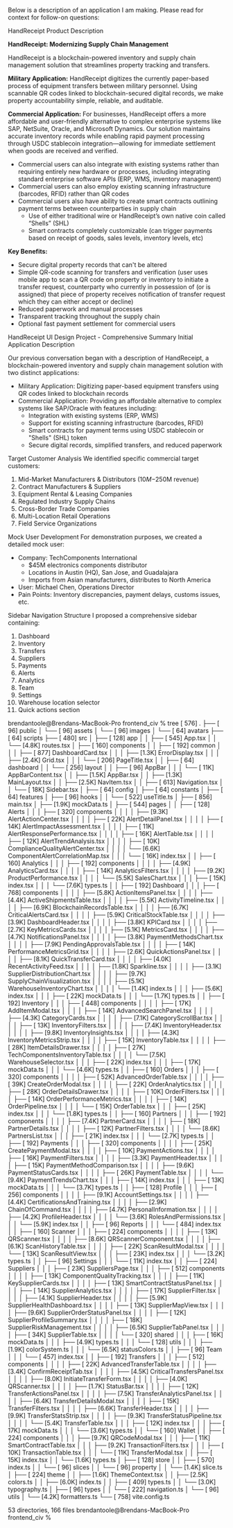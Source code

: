 Below is a description of an application I am making. Please read for context for follow-on questions:


HandReceipt Product Description

**HandReceipt: Modernizing Supply Chain Management**

HandReceipt is a blockchain-powered inventory and supply chain management solution that streamlines property tracking and transfers.

**Military Application:**
HandReceipt digitizes the currently paper-based process of equipment transfers between military personnel. Using scannable QR codes linked to blockchain-secured digital records, we make property accountability simple, reliable, and auditable.

**Commercial Application:** 
For businesses, HandReceipt offers a more affordable and user-friendly alternative to complex enterprise systems like SAP, NetSuite, Oracle, and Microsoft Dynamics. Our solution maintains accurate inventory records while enabling rapid payment processing through USDC stablecoin integration—allowing for immediate settlement when goods are received and verified.
- Commercial users can also integrate with existing systems rather than requiring entirely new hardware or processes, including integrating standard enterprise software APIs (ERP, WMS, inventory management)
- Commercial users can also employ existing scanning infrastructure (barcodes, RFID) rather than QR codes
- Commercial users also have ability to create smart contracts outlining payment terms between counterparties in supply chain 
    - Use of either traditional wire or HandReceipt’s own native coin called “Shells” (SHL)
    - Smart contracts completely customizable (can trigger payments based on receipt of goods, sales levels, inventory levels, etc)

**Key Benefits:**
- Secure digital property records that can't be altered
- Simple QR-code scanning for transfers and verification (user uses mobile app to scan a QR code on property or inventory to initiate a transfer request, counterparty who currently in possession of (or is assigned) that piece of property receives notification of transfer request which they can either accept or decline)
- Reduced paperwork and manual processes
- Transparent tracking throughout the supply chain
- Optional fast payment settlement for commercial users


HandReceipt UI Design Project - Comprehensive Summary
Initial Application Description

Our previous conversation began with a description of HandReceipt, a blockchain-powered inventory and supply chain management solution with two distinct applications:
* Military Application: Digitizing paper-based equipment transfers using QR codes linked to blockchain records
* Commercial Application: Providing an affordable alternative to complex systems like SAP/Oracle with features including:
    * Integration with existing systems (ERP, WMS)
    * Support for existing scanning infrastructure (barcodes, RFID)
    * Smart contracts for payment terms using USDC stablecoin or "Shells" (SHL) token
    * Secure digital records, simplified transfers, and reduced paperwork

Target Customer Analysis
We identified specific commercial target customers:
1. Mid-Market Manufacturers & Distributors ($10M-$250M revenue)
2. Contract Manufacturers & Suppliers
3. Equipment Rental & Leasing Companies
4. Regulated Industry Supply Chains
5. Cross-Border Trade Companies
6. Multi-Location Retail Operations
7. Field Service Organizations

Mock User Development
For demonstration purposes, we created a detailed mock user:
* Company: TechComponents International
    * $45M electronics components distributor
    * Locations in Austin (HQ), San Jose, and Guadalajara
    * Imports from Asian manufacturers, distributes to North America
* User: Michael Chen, Operations Director
* Pain Points: Inventory discrepancies, payment delays, customs issues, etc.

Sidebar Navigation Structure
I proposed a comprehensive sidebar containing:
1. Dashboard
2. Inventory
3. Transfers
4. Suppliers
5. Payments
6. Alerts
7. Analytics
8. Team
9. Settings
10. Warehouse location selector
11. Quick actions section


brendantoole@Brendans-MacBook-Pro frontend_civ % tree
[ 576]  .
├── [  96]  public
│   └── [  96]  assets
│       └── [  96]  images
│           └── [  64]  avatars
├── [  64]  scripts
├── [ 480]  src
│   ├── [ 128]  app
│   │   ├── [ 545]  App.tsx
│   │   └── [4.8K]  routes.tsx
│   ├── [ 160]  components
│   │   ├── [ 192]  common
│   │   │   ├── [ 877]  DashboardCard.tsx
│   │   │   ├── [1.3K]  ErrorDisplay.tsx
│   │   │   ├── [2.4K]  Grid.tsx
│   │   │   └── [ 206]  PageTitle.tsx
│   │   ├── [  64]  dashboard
│   │   └── [ 256]  layout
│   │       ├── [  96]  AppBar
│   │       │   └── [ 11K]  AppBarContent.tsx
│   │       ├── [1.5K]  AppBar.tsx
│   │       ├── [1.3K]  MainLayout.tsx
│   │       ├── [2.5K]  NavItem.tsx
│   │       ├── [ 613]  Navigation.tsx
│   │       └── [ 18K]  Sidebar.tsx
│   ├── [  64]  config
│   ├── [  64]  constants
│   ├── [  64]  features
│   ├── [  96]  hooks
│   │   └── [ 522]  useTitle.ts
│   ├── [ 856]  main.tsx
│   ├── [1.9K]  mockData.ts
│   ├── [ 544]  pages
│   │   ├── [ 128]  Alerts
│   │   │   ├── [ 320]  components
│   │   │   │   ├── [9.3K]  AlertActionCenter.tsx
│   │   │   │   ├── [ 22K]  AlertDetailPanel.tsx
│   │   │   │   ├── [ 14K]  AlertImpactAssessment.tsx
│   │   │   │   ├── [ 11K]  AlertResponsePerformance.tsx
│   │   │   │   ├── [ 16K]  AlertTable.tsx
│   │   │   │   ├── [ 12K]  AlertTrendAnalysis.tsx
│   │   │   │   ├── [ 10K]  ComplianceQualityAlertCenter.tsx
│   │   │   │   └── [6.6K]  ComponentAlertCorrelationMap.tsx
│   │   │   └── [ 16K]  index.tsx
│   │   ├── [ 160]  Analytics
│   │   │   ├── [ 192]  components
│   │   │   │   ├── [4.9K]  AnalyticsCard.tsx
│   │   │   │   ├── [ 14K]  AnalyticsFilters.tsx
│   │   │   │   ├── [9.2K]  ProductPerformance.tsx
│   │   │   │   └── [5.5K]  SalesChart.tsx
│   │   │   ├── [ 15K]  index.tsx
│   │   │   └── [7.6K]  types.ts
│   │   ├── [ 192]  Dashboard
│   │   │   ├── [ 768]  components
│   │   │   │   ├── [5.8K]  ActionItemsPanel.tsx
│   │   │   │   ├── [4.4K]  ActiveShipmentsTable.tsx
│   │   │   │   ├── [5.5K]  ActivityTimeline.tsx
│   │   │   │   ├── [6.9K]  BlockchainRecordsTable.tsx
│   │   │   │   ├── [6.7K]  CriticalAlertsCard.tsx
│   │   │   │   ├── [5.9K]  CriticalStockTable.tsx
│   │   │   │   ├── [3.9K]  DashboardHeader.tsx
│   │   │   │   ├── [3.8K]  KPICard.tsx
│   │   │   │   ├── [2.7K]  KeyMetricsCards.tsx
│   │   │   │   ├── [5.1K]  MetricsCard.tsx
│   │   │   │   ├── [4.7K]  NotificationsPanel.tsx
│   │   │   │   ├── [3.8K]  PaymentMethodsChart.tsx
│   │   │   │   ├── [7.9K]  PendingApprovalsTable.tsx
│   │   │   │   ├── [ 14K]  PerformanceMetricsGrid.tsx
│   │   │   │   ├── [2.6K]  QuickActionsPanel.tsx
│   │   │   │   ├── [8.1K]  QuickTransferCard.tsx
│   │   │   │   ├── [4.0K]  RecentActivityFeed.tsx
│   │   │   │   ├── [1.8K]  Sparkline.tsx
│   │   │   │   ├── [3.1K]  SupplierDistributionChart.tsx
│   │   │   │   ├── [9.7K]  SupplyChainVisualization.tsx
│   │   │   │   ├── [5.1K]  WarehouseInventoryChart.tsx
│   │   │   │   └── [1.4K]  index.ts
│   │   │   ├── [5.6K]  index.tsx
│   │   │   ├── [ 22K]  mockData.ts
│   │   │   └── [1.7K]  types.ts
│   │   ├── [ 192]  Inventory
│   │   │   ├── [ 448]  components
│   │   │   │   ├── [ 17K]  AddItemModal.tsx
│   │   │   │   ├── [ 14K]  AdvancedSearchPanel.tsx
│   │   │   │   ├── [4.3K]  CategoryCards.tsx
│   │   │   │   ├── [7.1K]  CategoryScrollBar.tsx
│   │   │   │   ├── [ 13K]  InventoryFilters.tsx
│   │   │   │   ├── [7.4K]  InventoryHeader.tsx
│   │   │   │   ├── [9.8K]  InventoryInsights.tsx
│   │   │   │   ├── [4.3K]  InventoryMetricsStrip.tsx
│   │   │   │   ├── [ 15K]  InventoryTable.tsx
│   │   │   │   ├── [ 28K]  ItemDetailsDrawer.tsx
│   │   │   │   ├── [ 27K]  TechComponentsInventoryTable.tsx
│   │   │   │   └── [7.5K]  WarehouseSelector.tsx
│   │   │   ├── [ 22K]  index.tsx
│   │   │   ├── [ 17K]  mockData.ts
│   │   │   └── [4.6K]  types.ts
│   │   ├── [ 160]  Orders
│   │   │   ├── [ 320]  components
│   │   │   │   ├── [ 52K]  AdvancedOrderTable.tsx
│   │   │   │   ├── [ 39K]  CreateOrderModal.tsx
│   │   │   │   ├── [ 22K]  OrderAnalytics.tsx
│   │   │   │   ├── [ 28K]  OrderDetailsDrawer.tsx
│   │   │   │   ├── [ 10K]  OrderFilters.tsx
│   │   │   │   ├── [ 14K]  OrderPerformanceMetrics.tsx
│   │   │   │   ├── [ 14K]  OrderPipeline.tsx
│   │   │   │   └── [ 15K]  OrderTable.tsx
│   │   │   ├── [ 25K]  index.tsx
│   │   │   └── [1.8K]  types.ts
│   │   ├── [ 160]  Partners
│   │   │   ├── [ 192]  components
│   │   │   │   ├── [7.4K]  PartnerCard.tsx
│   │   │   │   ├── [ 18K]  PartnerDetails.tsx
│   │   │   │   ├── [ 12K]  PartnerFilters.tsx
│   │   │   │   └── [8.6K]  PartnersList.tsx
│   │   │   ├── [ 21K]  index.tsx
│   │   │   └── [2.7K]  types.ts
│   │   ├── [ 192]  Payments
│   │   │   ├── [ 320]  components
│   │   │   │   ├── [ 25K]  CreatePaymentModal.tsx
│   │   │   │   ├── [ 10K]  PaymentActions.tsx
│   │   │   │   ├── [ 16K]  PaymentFilters.tsx
│   │   │   │   ├── [3.3K]  PaymentHeader.tsx
│   │   │   │   ├── [ 15K]  PaymentMethodComparison.tsx
│   │   │   │   ├── [9.6K]  PaymentStatusCards.tsx
│   │   │   │   ├── [ 26K]  PaymentTable.tsx
│   │   │   │   └── [9.4K]  PaymentTrendsChart.tsx
│   │   │   ├── [ 14K]  index.tsx
│   │   │   ├── [ 13K]  mockData.ts
│   │   │   └── [3.7K]  types.ts
│   │   ├── [ 128]  Profile
│   │   │   ├── [ 256]  components
│   │   │   │   ├── [9.1K]  AccountSettings.tsx
│   │   │   │   ├── [4.4K]  CertificationsAndTraining.tsx
│   │   │   │   ├── [2.9K]  ChainOfCommand.tsx
│   │   │   │   ├── [4.7K]  PersonalInformation.tsx
│   │   │   │   ├── [4.2K]  ProfileHeader.tsx
│   │   │   │   └── [3.6K]  RolesAndPermissions.tsx
│   │   │   └── [5.9K]  index.tsx
│   │   ├── [  96]  Reports
│   │   │   └── [ 484]  index.tsx
│   │   ├── [ 160]  Scanner
│   │   │   ├── [ 224]  components
│   │   │   │   ├── [ 13K]  QRScanner.tsx
│   │   │   │   ├── [8.6K]  QRScannerComponent.tsx
│   │   │   │   ├── [6.1K]  ScanHistoryTable.tsx
│   │   │   │   ├── [ 22K]  ScanResultModal.tsx
│   │   │   │   └── [ 13K]  ScanResultView.tsx
│   │   │   ├── [ 23K]  index.tsx
│   │   │   └── [3.2K]  types.ts
│   │   ├── [  96]  Settings
│   │   │   └── [ 11K]  index.tsx
│   │   ├── [ 224]  Suppliers
│   │   │   ├── [ 23K]  SuppliersPage.tsx
│   │   │   ├── [ 512]  components
│   │   │   │   ├── [ 13K]  ComponentQualityTracking.tsx
│   │   │   │   ├── [ 11K]  KeySupplierCards.tsx
│   │   │   │   ├── [ 13K]  SmartContractStatusPanel.tsx
│   │   │   │   ├── [ 14K]  SupplierAnalytics.tsx
│   │   │   │   ├── [ 17K]  SupplierFilter.tsx
│   │   │   │   ├── [4.1K]  SupplierHeader.tsx
│   │   │   │   ├── [5.9K]  SupplierHealthDashboard.tsx
│   │   │   │   ├── [ 13K]  SupplierMapView.tsx
│   │   │   │   ├── [9.6K]  SupplierOrderStatusPanel.tsx
│   │   │   │   ├── [ 12K]  SupplierProfileSummary.tsx
│   │   │   │   ├── [ 18K]  SupplierRiskManagement.tsx
│   │   │   │   ├── [6.5K]  SupplierTabPanel.tsx
│   │   │   │   ├── [ 34K]  SupplierTable.tsx
│   │   │   │   └── [ 320]  shared
│   │   │   ├── [ 16K]  mockData.ts
│   │   │   ├── [4.9K]  types.ts
│   │   │   └── [ 128]  utils
│   │   │       ├── [1.9K]  colorSystem.ts
│   │   │       └── [6.5K]  statusColors.ts
│   │   ├── [  96]  Team
│   │   │   └── [ 457]  index.tsx
│   │   ├── [ 192]  Transfers
│   │   │   ├── [ 512]  components
│   │   │   │   ├── [ 22K]  AdvancedTransferTable.tsx
│   │   │   │   ├── [3.4K]  ConfirmReceiptTab.tsx
│   │   │   │   ├── [4.5K]  CriticalTransfersPanel.tsx
│   │   │   │   ├── [8.0K]  InitiateTransferForm.tsx
│   │   │   │   ├── [4.0K]  QRScanner.tsx
│   │   │   │   ├── [1.7K]  StatusBar.tsx
│   │   │   │   ├── [ 12K]  TransferActionsPanel.tsx
│   │   │   │   ├── [7.5K]  TransferAnalyticsPanel.tsx
│   │   │   │   ├── [6.4K]  TransferDetailsModal.tsx
│   │   │   │   ├── [ 15K]  TransferFilters.tsx
│   │   │   │   ├── [6.6K]  TransferHeader.tsx
│   │   │   │   ├── [9.9K]  TransferStatsStrip.tsx
│   │   │   │   ├── [9.3K]  TransferStatusPipeline.tsx
│   │   │   │   └── [5.4K]  TransferTable.tsx
│   │   │   ├── [ 12K]  index.tsx
│   │   │   ├── [ 17K]  mockData.ts
│   │   │   └── [3.6K]  types.ts
│   │   └── [ 160]  Wallet
│   │       ├── [ 224]  components
│   │       │   ├── [9.7K]  QRCodeModal.tsx
│   │       │   ├── [ 11K]  SmartContractTable.tsx
│   │       │   ├── [9.2K]  TransactionFilters.tsx
│   │       │   ├── [ 10K]  TransactionTable.tsx
│   │       │   └── [ 11K]  TransferModal.tsx
│   │       ├── [ 15K]  index.tsx
│   │       └── [1.6K]  types.ts
│   ├── [ 128]  store
│   │   ├── [ 570]  index.ts
│   │   └── [  96]  slices
│   │       └── [  96]  property
│   │           └── [1.4K]  slice.ts
│   ├── [ 224]  theme
│   │   ├── [1.6K]  ThemeContext.tsx
│   │   ├── [2.5K]  colors.ts
│   │   ├── [6.0K]  index.ts
│   │   ├── [ 409]  types.ts
│   │   └── [3.0K]  typography.ts
│   ├── [  96]  types
│   │   └── [ 222]  navigation.ts
│   └── [  96]  utils
│       └── [4.2K]  formatters.ts
└── [ 758]  vite.config.ts

53 directories, 166 files
brendantoole@Brendans-MacBook-Pro frontend_civ % 